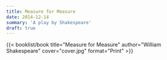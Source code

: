 ```yaml
---
title: Measure for Measure
date: 2014-12-14
summary: 'A play by Shakespeare'
draft: true
---
```


{{< booklist/book
title="Measure for Measure"
author="William Shakespeare"
cover="cover.jpg"
format="Print" >}}
